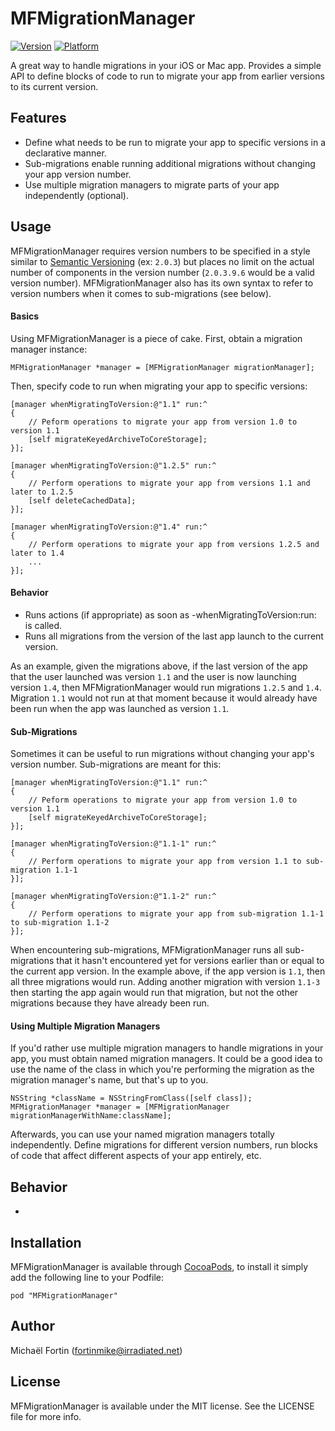 # MFMigrationManager

[![Version](http://cocoapod-badges.herokuapp.com/v/MFMigrationManager/badge.png)](http://cocoadocs.org/docsets/MFMigrationManager)
[![Platform](http://cocoapod-badges.herokuapp.com/p/MFMigrationManager/badge.png)](http://cocoadocs.org/docsets/MFMigrationManager)

A great way to handle migrations in your iOS or Mac app. Provides a simple API to define blocks of code to run to migrate your app from earlier versions to its current version.

## Features

- Define what needs to be run to migrate your app to specific versions in a declarative manner.
- Sub-migrations enable running additional migrations without changing your app version number.
- Use multiple migration managers to migrate parts of your app independently (optional).

## Usage

MFMigrationManager requires version numbers to be specified in a style similar to [Semantic Versioning](http://semver.org) (ex: `2.0.3`) but places no limit on the actual number of components in the version number (`2.0.3.9.6` would be a valid version number). MFMigrationManager also has its own syntax to refer to version numbers when it comes to sub-migrations (see below).

#### Basics

Using MFMigrationManager is a piece of cake. First, obtain a migration manager instance:

```objc
MFMigrationManager *manager = [MFMigrationManager migrationManager];
```
	
Then, specify code to run when migrating your app to specific versions:

```objc
[manager whenMigratingToVersion:@"1.1" run:^
{
	// Peform operations to migrate your app from version 1.0 to version 1.1
	[self migrateKeyedArchiveToCoreStorage];
}];

[manager whenMigratingToVersion:@"1.2.5" run:^
{
	// Perform operations to migrate your app from versions 1.1 and later to 1.2.5
	[self deleteCachedData];
}];

[manager whenMigratingToVersion:@"1.4" run:^
{
	// Perform operations to migrate your app from versions 1.2.5 and later to 1.4
	...
}];
```

#### Behavior

- Runs actions (if appropriate) as soon as -whenMigratingToVersion:run: is called.
- Runs all migrations from the version of the last app launch to the current version.

As an example, given the migrations above, if the last version of the app that the user launched was version `1.1` and the user is now launching version `1.4`, then MFMigrationManager would run migrations `1.2.5` and `1.4`. Migration `1.1` would not run at that moment because it would already have been run when the app was launched as version `1.1`.

#### Sub-Migrations

Sometimes it can be useful to run migrations without changing your app's version number. Sub-migrations are meant for this:

```objc
[manager whenMigratingToVersion:@"1.1" run:^
{
	// Peform operations to migrate your app from version 1.0 to version 1.1
	[self migrateKeyedArchiveToCoreStorage];
}];

[manager whenMigratingToVersion:@"1.1-1" run:^
{
	// Perform operations to migrate your app from version 1.1 to sub-migration 1.1-1
}];

[manager whenMigratingToVersion:@"1.1-2" run:^
{
	// Perform operations to migrate your app from sub-migration 1.1-1 to sub-migration 1.1-2
}];
```

When encountering sub-migrations, MFMigrationManager runs all sub-migrations that it hasn't encountered yet for versions earlier than or equal to the current app version. In the example above, if the app version is `1.1`, then all three migrations would run. Adding another migration with version `1.1-3` then starting the app again would run that migration, but not the other migrations because they have already been run.

#### Using Multiple Migration Managers

If you'd rather use multiple migration managers to handle migrations in your app, you must obtain named migration managers. It could be a good idea to use the name of the class in which you're performing the migration as the migration manager's name, but that's up to you.

```objc
NSString *className = NSStringFromClass([self class]);
MFMigrationManager *manager = [MFMigrationManager migrationManagerWithName:className];
```

Afterwards, you can use your named migration managers totally independently. Define migrations for different version numbers, run blocks of code that affect different aspects of your app entirely, etc.

## Behavior

- 

## Installation

MFMigrationManager is available through [CocoaPods](http://cocoapods.org), to install
it simply add the following line to your Podfile:

    pod "MFMigrationManager"

## Author

Michaël Fortin (fortinmike@irradiated.net)

## License

MFMigrationManager is available under the MIT license. See the LICENSE file for more info.

